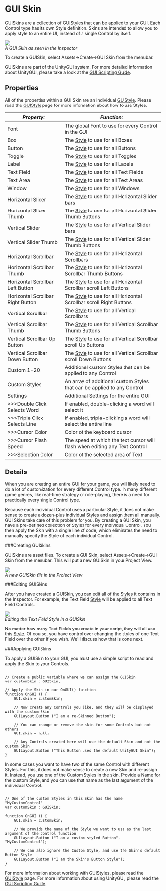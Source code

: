GUI Skin
========


<span class=keyword>GUISkins</span> are a collection of <span class=keyword>GUIStyles</span> that can be applied to your GUI.  Each <span class=keyword>Control</span> type has its own Style definition.  Skins are intended to allow you to apply style to an entire UI, instead of a single Control by itself.

![](http://docwiki.hq.unity3d.com/uploads/Main/Inspector-GUISkin.png)  
_A GUI Skin as seen in the <span class=keyword>Inspector</span>_

To create a GUISkin, select <span class=menu>Assets->Create->GUI Skin</span> from the menubar.

GUISkins are part of the <span class=keyword>UnityGUI</span> system.  For more detailed information about UnityGUI, please take a look at the [GUI Scripting Guide](guiscriptingguide.html).


Properties
----------


All of the properties within a GUI Skin are an individual [GUIStyle](class-guistyle.html).  Please read the [GUIStyle](class-guistyle.html) page for more information about how to use Styles.


|**_Property:_** |**_Function:_** |
|--|--|
|<span class=component>Font</span> |The global Font to use for every Control in the GUI |
|<span class=component>Box</span> |The [Style](class-guistyle.html) to use for all Boxes |
|<span class=component>Button</span> |The [Style](class-guistyle.html) to use for all Buttons |
|<span class=component>Toggle</span> |The [Style](class-guistyle.html) to use for all Toggles |
|<span class=component>Label</span> |The [Style](class-guistyle.html) to use for all Labels |
|<span class=component>Text Field</span> |The [Style](class-guistyle.html) to use for all Text Fields |
|<span class=component>Text Area</span> |The [Style](class-guistyle.html) to use for all Text Areas |
|<span class=component>Window</span> |The [Style](class-guistyle.html) to use for all Windows |
|<span class=component>Horizontal Slider</span> |The [Style](class-guistyle.html) to use for all Horizontal Slider bars |
|<span class=component>Horizontal Slider Thumb</span> |The [Style](class-guistyle.html) to use for all Horizontal Slider Thumb Buttons |
|<span class=component>Vertical Slider</span> |The [Style](class-guistyle.html) to use for all Vertical Slider bars |
|<span class=component>Vertical Slider Thumb</span> |The [Style](class-guistyle.html) to use for all Vertical Slider Thumb Buttons |
|<span class=component>Horizontal Scrollbar</span> |The [Style](class-guistyle.html) to use for all Horizontal Scrollbars |
|<span class=component>Horizontal Scrollbar Thumb</span> |The [Style](class-guistyle.html) to use for all Horizontal Scrollbar Thumb Buttons |
|<span class=component>Horizontal Scrollbar Left Button</span> |The [Style](class-guistyle.html) to use for all Horizontal Scrollbar scroll Left Buttons |
|<span class=component>Horizontal Scrollbar Right Button</span> |The [Style](class-guistyle.html) to use for all Horizontal Scrollbar scroll Right Buttons |
|<span class=component>Vertical Scrollbar</span> |The [Style](class-guistyle.html) to use for all Vertical Scrollbars |
|<span class=component>Vertical Scrollbar Thumb</span> |The [Style](class-guistyle.html) to use for all Vertical Scrollbar Thumb Buttons |
|<span class=component>Vertical Scrollbar Up Button</span> |The [Style](class-guistyle.html) to use for all Vertical Scrollbar scroll Up Buttons |
|<span class=component>Vertical Scrollbar Down Button</span> |The [Style](class-guistyle.html) to use for all Vertical Scrollbar scroll Down Buttons |
|<span class=component>Custom 1-20</span> |Additional custom Styles that can be applied to any Control |
|<span class=component>Custom Styles</span> |An array of additional custom Styles that can be applied to any Control |
|<span class=component>Settings</span> |Additional Settings for the entire GUI |
|>>><span class=component>Double Click Selects Word</span> |If enabled, double-clicking a word will select it |
|>>><span class=component>Triple Click Selects Line</span> |If enabled, triple-clicking a word will select the entire line |
|>>><span class=component>Cursor Color</span> |Color of the keyboard cursor |
|>>><span class=component>Cursor Flash Speed</span> |The speed at which the text cursor will flash when editing any Text Control |
|>>><span class=component>Selection Color</span> |Color of the selected area of Text |


Details
-------


When you are creating an entire GUI for your game, you will likely need to do a lot of customization for every different Control type.  In many different game genres, like real-time strategy or role-playing, there is a need for practically every single Control type.

Because each individual Control uses a particular Style, it does not make sense to create a dozen-plus individual Styles and assign them all manually.  GUI Skins take care of this problem for you.  By creating a GUI Skin, you have a pre-defined collection of Styles for every individual Control.  You then apply the Skin with a single line of code, which eliminates the need to manually specify the Style of each individual Control.


###Creating GUISkins

GUISkins are asset files.  To create a GUI Skin, select <span class=menu>Assets->Create->GUI Skin</span> from the menubar.  This will put a new GUISkin in your <span class=keyword>Project View</span>.

![](http://docwiki.hq.unity3d.com/uploads/Main/GUISkin-ProjectView.png)  
_A new GUISkin file in the Project View_


###Editing GUISkins

After you have created a GUISkin, you can edit all of the [Styles](class-guistyle.html) it contains in the Inspector.  For example, the <span class=component>Text Field</span> [Style](class-guistyle.html) will be applied to all Text Field Controls.

![](http://docwiki.hq.unity3d.com/uploads/Main/GUISkin-EditingTextField.png)  
_Editing the Text Field Style in a GUISkin_

No matter how many Text Fields you create in your script, they will all use this [Style](class-guistyle.html).  Of course, you have control over changing the styles of one Text Field over the other if you wish.  We'll discuss how that is done next.


###Applying GUISkins

To apply a GUISkin to your GUI, you must use a simple script to read and apply the Skin to your Controls.

````

// Create a public variable where we can assign the GUISkin
var customSkin : GUISkin;

// Apply the Skin in our OnGUI() function
function OnGUI () {
	GUI.skin = customSkin;

	// Now create any Controls you like, and they will be displayed with the custom Skin
	GUILayout.Button ("I am a re-Skinned Button");

	// You can change or remove the skin for some Controls but not others
	GUI.skin = null;

	// Any Controls created here will use the default Skin and not the custom Skin
	GUILayout.Button ("This Button uses the default UnityGUI Skin");
}

````

In some cases you want to have two of the same Control with different Styles.  For this, it does not make sense to create a new Skin and re-assign it.  Instead, you use one of the <span class=component>Custom</span> Styles in the skin.  Provide a <span class=component>Name</span> for the custom Style, and you can use that name as the last argument of the individual Control.

````

// One of the custom Styles in this Skin has the name "MyCustomControl"
var customSkin : GUISkin;

function OnGUI () {
	GUI.skin = customSkin;

	// We provide the name of the Style we want to use as the last argument of the Control function
	GUILayout.Button ("I am a custom styled Button", "MyCustomControl");

	// We can also ignore the Custom Style, and use the Skin's default Button Style
	GUILayout.Button ("I am the Skin's Button Style");
}

````

For more information about working with GUIStyles, please read the [GUIStyle](class-guistyle.html) page.  For more information about using UnityGUI, please read the [GUI Scripting Guide](guiscriptingguide.html).
